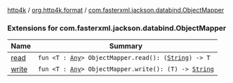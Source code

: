 [http4k](../../index.md) / [org.http4k.format](../index.md) / [com.fasterxml.jackson.databind.ObjectMapper](./index.md)

### Extensions for com.fasterxml.jackson.databind.ObjectMapper

| Name | Summary |
|---|---|
| [read](read.md) | `fun <T : `[`Any`](https://kotlinlang.org/api/latest/jvm/stdlib/kotlin/-any/index.html)`> ObjectMapper.read(): (`[`String`](https://kotlinlang.org/api/latest/jvm/stdlib/kotlin/-string/index.html)`) -> T` |
| [write](write.md) | `fun <T : `[`Any`](https://kotlinlang.org/api/latest/jvm/stdlib/kotlin/-any/index.html)`> ObjectMapper.write(): (T) -> `[`String`](https://kotlinlang.org/api/latest/jvm/stdlib/kotlin/-string/index.html) |
